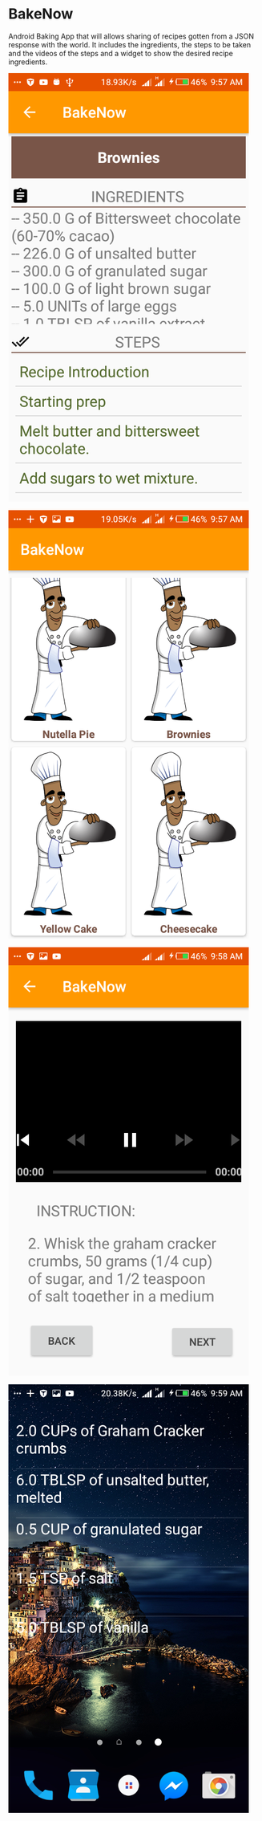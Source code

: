 # BakeNow
Android Baking App that will allows sharing of recipes gotten from a JSON response with the world. It includes the ingredients, the steps to be taken and the videos of the steps and a widget to show the desired recipe ingredients.

![alt text](Pics/Screenshot_20171130-095714.png "Description goes here")

![alt text](Pics/Screenshot_20171130-095730.png "Description goes here")

![alt text](Pics/Screenshot_20171130-095813.png "Description goes here")

![alt text](Pics/Screenshot_20171130-095927.png "Description goes here")
